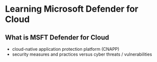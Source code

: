 # Learning Microsoft Defender for Cloud

## What is MSFT Defender for Cloud

- cloud-native application protection platform (CNAPP)
- security measures and practices versus cyber threats / vulnerabilities